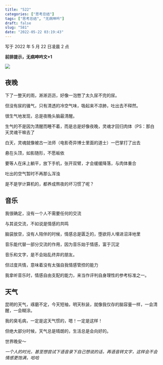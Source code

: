```yaml
---
title: "522"
categories: ["思考总结"]
tags: ["思考总结", "无病呻吟"]
draft: false
slug: "581"
date: "2022-05-22 03:19:43"
---
```


写于 2022 年 5 月 22 日凌晨 2 点

**前排提示，无病呻吟文+1**

![](https://img.soapffz.com/archives_img/2022/05/22/pexels-steve-johnson-1930310.jpg)

## 夜晚

下了一整天的雨，淅淅沥沥，好像一泡憋了太久尿不完的尿。

但没有尿的骚气，只有清透的冷空气味，吸起来不凉肺，吐出去不释然。

很生气地发现，总是夜晚头脑最清醒。

生气的不是因为清醒而睡不着，而是总是好像夜晚，灵魂才回归肉体（PS：那白天灵魂干嘛去了

白天，灵魂就像被古一法师（电影奇异博士里面的道士）一巴掌打了出去

悬在头顶，如影随形，不愿皈依

要等人在床上躺平，放下手机，张开双臂，才会缓缓降落，与肉体重合

吐出的空气暂时不再那么浑浊

是不是学计算机的，都养成熬夜的坏习惯了呢？

## 音乐

我很确定，没有一个人不需要任何的交流

与其说交流，不如说是情感的共鸣

脑袋放空，没有人陪伴的时候，情感总是匮乏的，堕欲将人埋进沼泽地里

音乐能代替一部分交流的作用，因为音乐始于情感，富于沉淀

音乐和文字，是不会始乱终弃的朋友。

但过度共情，意味着没有太强自我情感管控的能力

我拿听音乐时，情感自由支配的能力，来当作评判自身理性的参考标准之一。

## 天气

昆明的天气，琢磨不定，今天短袖，明天秋装，就像我仅存的脑容量一样，一会清醒，一会糊涂。

我的臭毛病，一定是这天气惯的，嗯！一定是这样！

但绝大部分时候，天气总是晴朗的，生活总是会向好的。

世界晚安～

_一个人的时光，甚至想尝试下语音录下自己想说的话，再语音转文字，这样会不会情感更饱满，哈哈_
